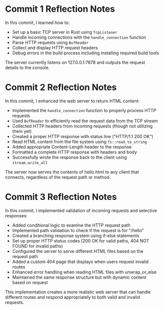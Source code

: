 # Commit 1 Reflection Notes

In this commit, I learned how to:

- Set up a basic TCP server in Rust using `TcpListener`
- Handle incoming connections with the `handle_connection` function
- Parse HTTP requests using `BufReader`
- Collect and display HTTP request headers
- Debug errors in the build process including installing required build tools

The server currently listens on 127.0.0.1:7878 and outputs the request details to the console.

# Commit 2 Reflection Notes

In this commit, I enhanced the web server to return HTML content:

- Implemented the `handle_connection` function to properly process HTTP requests
- Used `BufReader` to efficiently read the request data from the TCP stream
- Collected HTTP headers from incoming requests (though not utilizing them yet)
- Created a proper HTTP response with status line ("HTTP/1.1 200 OK")
- Read HTML content from the file system using `fs::read_to_string`
- Added appropriate Content-Length header to the response
- Formatted a complete HTTP response with headers and body
- Successfully wrote the response back to the client using `stream.write_all`

The server now serves the contents of hello.html to any client that connects, regardless of the request path or method.

# Commit 3 Reflection Notes

In this commit, I implemented validation of incoming requests and selective responses:

- Added conditional logic to examine the HTTP request path
- Implemented path validation to check if the request is for "/hello"
- Created a branching response system using if-else statements
- Set up proper HTTP status codes (200 OK for valid paths, 404 NOT FOUND for invalid paths)
- Configured the server to serve different HTML files based on the request path
- Added a custom 404 page that displays when users request invalid routes
- Enhanced error handling when reading HTML files with unwrap_or_else
- Maintained the same response structure but with dynamic content based on request

This implementation creates a more realistic web server that can handle different routes and respond appropriately to both valid and invalid requests.